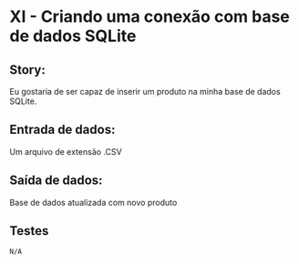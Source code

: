 # XI - Criando uma conexão com base de dados SQLite

## Story:   
Eu gostaria de ser capaz de inserir um produto na minha base de dados SQLite.   

## Entrada de dados:    
Um arquivo de extensão .CSV     

## Saída de dados:   
Base de dados atualizada com novo produto

## Testes   
```   
N/A   
```   